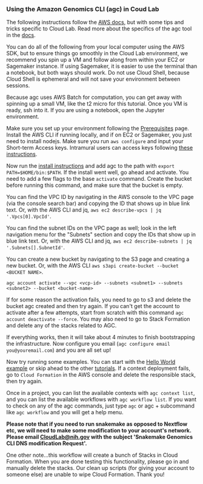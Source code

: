 ### Using the Amazon Genomics CLI (agc) in Coud Lab

The following instructions follow the [AWS docs](https://aws.github.io/amazon-genomics-cli/docs/), but with some tips and tricks specific to Cloud Lab. Read more about the specifics of the agc tool in the [docs](https://aws.github.io/amazon-genomics-cli/docs/concepts/).

You can do all of the following from your local computer using the AWS SDK, but to ensure things go smoothly in the Cloud Lab environment, we recommend you spin up a VM and follow along from within your EC2 or Sagemaker instance. If using Sagemaker, it is easier to use the terminal than a notebook, but both ways should work. Do not use Cloud Shell, because Cloud Shell is ephemeral and will not save your environment between sessions.

Because agc uses AWS Batch for computation, you can get away with spinning up a small VM, like the t2 micro for this tutorial. Once you VM is ready, ssh into it. If you are using a notebook, open the Jupyter environment.

Make sure you set up your environment following the [Prerequisites](https://aws.github.io/amazon-genomics-cli/docs/getting-started/prerequisites/) page. Install the AWS CLI if running locally, and if on EC2 or Sagemaker, you just need to install nodejs. Make sure you run `aws configure` and input your Short-term Access keys. Intramural users can access keys following [these instructions](/docs/Intramural_STAKs.md). 

Now run the [install instructions](https://aws.github.io/amazon-genomics-cli/docs/getting-started/installation/) and add agc to the path with `export PATH=$HOME/bin:$PATH`. If the install went well, go ahead and activate. You need to add a few flags to the base `activate` command. Create the bucket before running this command, and make sure that the bucket is empty. 

You can find the VPC ID by navigating in the AWS console to the VPC page (via the console search bar) and copying the ID that shows up in blue link text. Or, with the AWS CLI and jq, `aws ec2 describe-vpcs | jq '.Vpcs[0].VpcId'`.

You can find the subnet IDs on the VPC page as well; look in the left navigation menu for the "Subnets" section and copy the IDs that show up in blue link text. Or, with the AWS CLI and jq, `aws ec2 describe-subnets | jq '.Subnets[].SubnetId'`.

You can create a new bucket by navigating to the S3 page and creating a new bucket. Or, with the AWS CLI `aws s3api create-bucket --bucket <BUCKET NAME>`.

```
agc account activate --vpc <vcp-id> --subnets <subnet1> --subnets <subnet2> --bucket <bucket-name>
```

If for some reason the activation fails, you need to go to s3 and delete the bucket agc created and then try again. If you can't get the account to activate after a few attempts, start from scratch with this command `agc account deactivate --force`. You may also need to go to Stack Formation and delete any of the stacks related to AGC.

If everything works, then it will take about 4 minutes to finish bootstrapping the infrastructure. Now configure you email (`agc configure email you@youremail.com`) and you are all set up! 

Now try running some examples. You can start with the [Hello World example](https://aws.github.io/amazon-genomics-cli/docs/getting-started/helloworld/) or skip ahead to the other [tutorials](https://aws.github.io/amazon-genomics-cli/docs/tutorials/). If a context deployment fails, go to `Cloud Formation` in the AWS console and delete the responsible stack, then try again. 

Once in a project, you can list the available contexts with `agc context list`, and you can list the available workflows with `agc workflow list`. If you want to check on any of the agc commands, just type `agc` or agc + subcommand like `agc workflow` and you will get a help menu. 

**Please note that if you need to run snakemake as opposed to Nextflow etc, we will need to make some modification to your account's network. Please email CloudLab@nih.gov with the subject 'Snakemake Genomics CLI DNS modification Request'.** 

One other note...this workflow will create a bunch of Stacks in Cloud Formation. When you are done testing this functionality, please go in and manually delete the stacks. Our clean up scripts (for giving your account to someone else) are unable to wipe Cloud Formation. Thank you!

